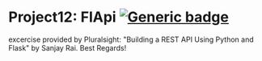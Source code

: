 # Project12: FlApi [![Generic badge](https://img.shields.io/badge/Learn-Python-Flask-blue.svg)](https://shields.io/)

excercise provided by Pluralsight:
"Building a REST API Using Python and Flask"
by Sanjay Rai.
Best Regards!
